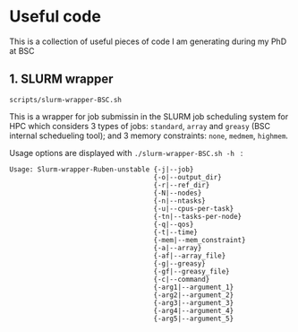 # Useful code
This is a collection of useful pieces of code I am generating during my PhD at BSC

## 1. SLURM wrapper

`scripts/slurm-wrapper-BSC.sh`

This is a wrapper for job submissin in the SLURM job scheduling system for HPC which considers 3 types of jobs: `standard`, `array` and `greasy` (BSC internal schedueling tool); and 3 memory constraints: `none`, `medmem`, `highmem`. 

Usage options are displayed with `./slurm-wrapper-BSC.sh -h ` : 

```
Usage: Slurm-wrapper-Ruben-unstable {-j|--job}
                                    {-o|--output_dir}
                                    {-r|--ref_dir}
                                    {-N|--nodes}
                                    {-n|--ntasks}
                                    {-u|--cpus-per-task}
                                    {-tn|--tasks-per-node}
                                    {-q|--qos}
                                    {-t|--time}
                                    {-mem|--mem_constraint}
                                    {-a|--array}
                                    {-af|--array_file}
                                    {-g|--greasy}
                                    {-gf|--greasy_file}
                                    {-c|--command}
                                    {-arg1|--argument_1}
                                    {-arg2|--argument_2}
                                    {-arg3|--argument_3}
                                    {-arg4|--argument_4}
                                    {-arg5|--argument_5}
```
